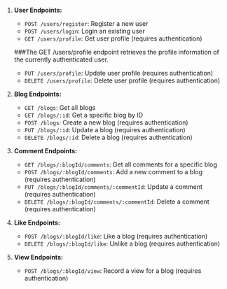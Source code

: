 

1. **User Endpoints:**
   - `POST /users/register`: Register a new user
   - `POST /users/login`: Login an existing user
   - `GET /users/profile`: Get user profile (requires authentication)

   ###The GET /users/profile endpoint retrieves the profile information of the currently authenticated user.
   
   - `PUT /users/profile`: Update user profile (requires authentication)
   - `DELETE /users/profile`: Delete user profile (requires authentication)

2. **Blog Endpoints:**
   - `GET /blogs`: Get all blogs
   - `GET /blogs/:id`: Get a specific blog by ID
   - `POST /blogs`: Create a new blog (requires authentication)
   - `PUT /blogs/:id`: Update a blog (requires authentication)
   - `DELETE /blogs/:id`: Delete a blog (requires authentication)

3. **Comment Endpoints:**
   - `GET /blogs/:blogId/comments`: Get all comments for a specific blog
   - `POST /blogs/:blogId/comments`: Add a new comment to a blog (requires authentication)
   - `PUT /blogs/:blogId/comments/:commentId`: Update a comment (requires authentication)
   - `DELETE /blogs/:blogId/comments/:commentId`: Delete a comment (requires authentication)

4. **Like Endpoints:**
   - `POST /blogs/:blogId/like`: Like a blog (requires authentication)
   - `DELETE /blogs/:blogId/like`: Unlike a blog (requires authentication)

5. **View Endpoints:**
   - `POST /blogs/:blogId/view`: Record a view for a blog (requires authentication)

